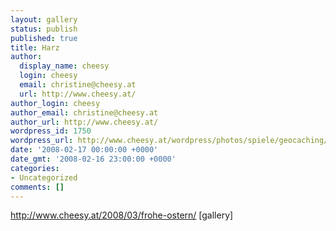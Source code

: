 ```yaml
---
layout: gallery
status: publish
published: true
title: Harz
author:
  display_name: cheesy
  login: cheesy
  email: christine@cheesy.at
  url: http://www.cheesy.at/
author_login: cheesy
author_email: christine@cheesy.at
author_url: http://www.cheesy.at/
wordpress_id: 1750
wordpress_url: http://www.cheesy.at/wordpress/photos/spiele/geocaching/2008-2009/harz/
date: '2008-02-17 00:00:00 +0000'
date_gmt: '2008-02-16 23:00:00 +0000'
categories:
- Uncategorized
comments: []
---
```

http://www.cheesy.at/2008/03/frohe-ostern/
[gallery]<!--:-->
